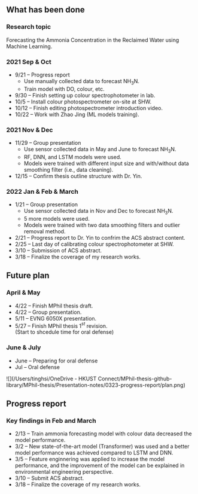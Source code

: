 ## What has been done
### Research topic
Forecasting the Ammonia Concentration in the Reclaimed Water using Machine Learning.

### 2021 Sep & Oct
* 9/21 – Progress report
    * Use manually collected data to forecast NH$_3$N.
    * Train model with DO, colour, etc.
* 9/30 – Finish setting up colour spectrophotometer in lab.
* 10/5 – Install colour photospectrometer on-site at SHW.
* 10/12 – Finish editing photospectrometer introduction video.
* 10/22 – Work with Zhao Jing (ML models training).

### 2021 Nov & Dec
* 11/29 – Group presentation
    * Use sensor collected data in May and June to forecast NH$_3$N.
    * RF, DNN, and LSTM models were used.
    * Models were trained with different input size and with/without data smoothing filter (i.e., data cleaning).
* 12/15 – Confirm thesis outline structure with Dr. Yin.

### 2022 Jan & Feb & March
* 1/21 – Group presentation
    * Use sensor collected data in Nov and Dec to forecast NH$_3$N.
    * 5 more models were used.
    * Models were trained with two data smoothing filters and outlier removal method.
* 2/21 – Progress report to Dr. Yin to confrim the ACS abstract content.
* 2/25 – Last day of calibrating colour spectrophotometer at SHW.
* 3/10 – Submission of ACS abstract.
* 3/18 – Finalize the coverage of my research works.

## Future plan
### April & May
* 4/22 – Finish MPhil thesis draft.
* 4/22 – Group presentation.
* 5/11 – EVNG 6050X presentation.
* 5/27 – Finish MPhil thesis 1$^{st}$ revision.  
(Start to shcedule time for oral defense)

### June & July
* June – Preparing for oral defense
* Jul – Oral defense  

![](/Users/tinghsi/OneDrive - HKUST Connect/MPhil-thesis-github-library/MPhil-thesis/Presentation-notes/0323-progress-report/plan.png)

## Progress report 
### Key findings in Feb and March
* 2/13 – Train ammonia forecasting model with colour data decreased the model performance.
* 3/2 – New state-of-the-art model (Transformer) was used and a better model performance was achieved compared to LSTM and DNN.
* 3/5 – Feature enginnering was applied to increase the model performance, and the improvement of the model can be explained in environmental engineering perspective.
* 3/10 – Submit ACS abstract.
* 3/18 – Finalize the coverage of my research works.
